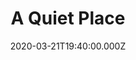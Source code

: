 ---
title: "A Quiet Place"
year: 2018
date: 2020-03-21T19:40:00.000Z
permalink: /almanac/movies/2020-03-21-a-quiet-place/index.html
rating: 3
tmdbid: 447332
---